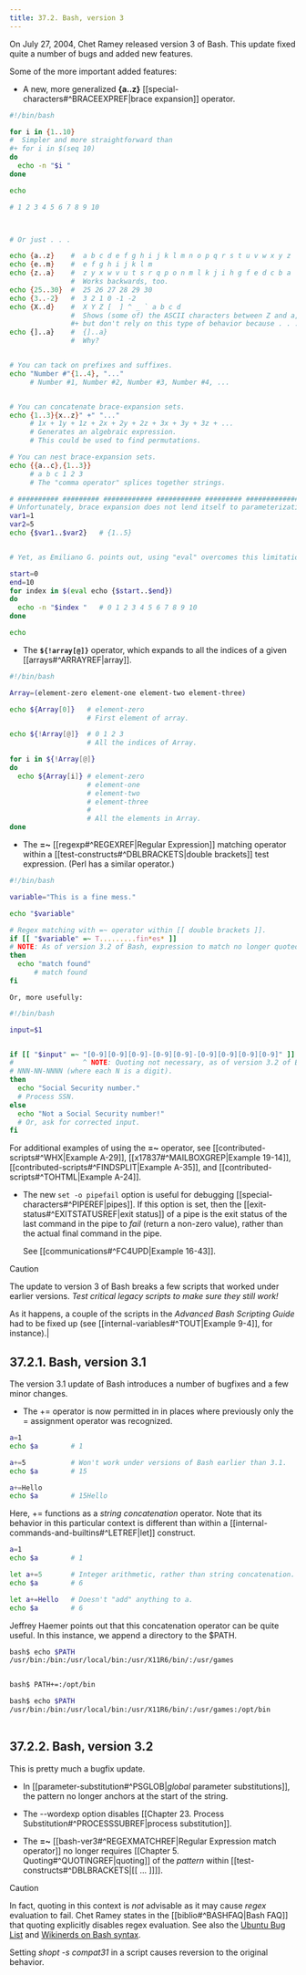 ```yaml
---
title: 37.2. Bash, version 3
---
```


On July 27, 2004, Chet Ramey released version 3 of Bash. This update fixed quite a number of bugs and added new features.

Some of the more important added features:

- A new, more generalized **{a..z}** [[special-characters#^BRACEEXPREF|brace expansion]] operator.
    
```bash
#!/bin/bash

for i in {1..10}
#  Simpler and more straightforward than
#+ for i in $(seq 10)
do
  echo -n "$i "
done

echo

# 1 2 3 4 5 6 7 8 9 10



# Or just . . .

echo {a..z}    #  a b c d e f g h i j k l m n o p q r s t u v w x y z
echo {e..m}    #  e f g h i j k l m
echo {z..a}    #  z y x w v u t s r q p o n m l k j i h g f e d c b a
               #  Works backwards, too.
echo {25..30}  #  25 26 27 28 29 30
echo {3..-2}   #  3 2 1 0 -1 -2
echo {X..d}    #  X Y Z [  ] ^ _ ` a b c d
               #  Shows (some of) the ASCII characters between Z and a,
               #+ but don't rely on this type of behavior because . . .
echo {]..a}    #  {]..a}
               #  Why?


# You can tack on prefixes and suffixes.
echo "Number #"{1..4}, "..."
     # Number #1, Number #2, Number #3, Number #4, ...


# You can concatenate brace-expansion sets.
echo {1..3}{x..z}" +" "..."
     # 1x + 1y + 1z + 2x + 2y + 2z + 3x + 3y + 3z + ...
     # Generates an algebraic expression.
     # This could be used to find permutations.

# You can nest brace-expansion sets.
echo {{a..c},{1..3}}
     # a b c 1 2 3
     # The "comma operator" splices together strings.

# ########## ######### ############ ########### ######### ###############
# Unfortunately, brace expansion does not lend itself to parameterization.
var1=1
var2=5
echo {$var1..$var2}   # {1..5}


# Yet, as Emiliano G. points out, using "eval" overcomes this limitation.

start=0
end=10
for index in $(eval echo {$start..$end})
do
  echo -n "$index "   # 0 1 2 3 4 5 6 7 8 9 10 
done

echo
```

- The **`${!array[@]}`** operator, which expands to all the indices of a given [[arrays#^ARRAYREF|array]].

```bash
#!/bin/bash

Array=(element-zero element-one element-two element-three)

echo ${Array[0]}   # element-zero
                   # First element of array.

echo ${!Array[@]}  # 0 1 2 3
                   # All the indices of Array.

for i in ${!Array[@]}
do
  echo ${Array[i]} # element-zero
                   # element-one
                   # element-two
                   # element-three
                   #
                   # All the elements in Array.
done
```

- The **=~** [[regexp#^REGEXREF|Regular Expression]] matching operator within a [[test-constructs#^DBLBRACKETS|double brackets]] test expression. (Perl has a similar operator.)

```bash
#!/bin/bash

variable="This is a fine mess."

echo "$variable"

# Regex matching with =~ operator within [[ double brackets ]].
if [[ "$variable" =~ T.........fin*es* ]]
# NOTE: As of version 3.2 of Bash, expression to match no longer quoted.
then
  echo "match found"
      # match found
fi
```

    Or, more usefully:

```bash
#!/bin/bash

input=$1


if [[ "$input" =~ "[0-9][0-9][0-9]-[0-9][0-9]-[0-9][0-9][0-9][0-9]" ]]
#                 ^ NOTE: Quoting not necessary, as of version 3.2 of Bash.
# NNN-NN-NNNN (where each N is a digit).
then
  echo "Social Security number."
  # Process SSN.
else
  echo "Not a Social Security number!"
  # Or, ask for corrected input.
fi
```

For additional examples of using the **=~** operator, see [[contributed-scripts#^WHX|Example A-29]], [[x17837#^MAILBOXGREP|Example 19-14]], [[contributed-scripts#^FINDSPLIT|Example A-35]], and [[contributed-scripts#^TOHTML|Example A-24]].

- The new `set -o pipefail` option is useful for debugging [[special-characters#^PIPEREF|pipes]]. If this option is set, then the [[exit-status#^EXITSTATUSREF|exit status]] of a pipe is the exit status of the last command in the pipe to _fail_ (return a non-zero value), rather than the actual final command in the pipe.

    See [[communications#^FC4UPD|Example 16-43]].

> [!caution]
> The update to version 3 of Bash breaks a few scripts that worked under earlier versions. _Test critical legacy scripts to make sure they still work!_

As it happens, a couple of the scripts in the _Advanced Bash Scripting Guide_ had to be fixed up (see [[internal-variables#^TOUT|Example 9-4]], for instance).|

## 37.2.1. Bash, version 3.1

The version 3.1 update of Bash introduces a number of bugfixes and a few minor changes.

- The += operator is now permitted in in places where previously only the = assignment operator was recognized.

```bash
a=1
echo $a        # 1

a+=5           # Won't work under versions of Bash earlier than 3.1.
echo $a        # 15

a+=Hello
echo $a        # 15Hello
```

Here, += functions as a _string concatenation_ operator. Note that its behavior in this particular context is different than within a [[internal-commands-and-builtins#^LETREF|let]] construct.

```bash
a=1
echo $a        # 1

let a+=5       # Integer arithmetic, rather than string concatenation.
echo $a        # 6

let a+=Hello   # Doesn't "add" anything to a.
echo $a        # 6
```

Jeffrey Haemer points out that this concatenation operator can be quite useful. In this instance, we append a directory to the $PATH.

```bash
bash$ echo $PATH
/usr/bin:/bin:/usr/local/bin:/usr/X11R6/bin/:/usr/games


bash$ PATH+=:/opt/bin

bash$ echo $PATH
/usr/bin:/bin:/usr/local/bin:/usr/X11R6/bin/:/usr/games:/opt/bin
      
```

## 37.2.2. Bash, version 3.2

This is pretty much a bugfix update.

- In [[parameter-substitution#^PSGLOB|_global_ parameter substitutions]], the pattern no longer anchors at the start of the string.

- The --wordexp option disables [[Chapter 23. Process Substitution#^PROCESSSUBREF|process substitution]].

- The **=~** [[bash-ver3#^REGEXMATCHREF|Regular Expression match operator]] no longer requires [[Chapter 5. Quoting#^QUOTINGREF|quoting]] of the _pattern_ within [[test-constructs#^DBLBRACKETS|[[ ... ]]]].

> [!caution]
> In fact, quoting in this context is _not_ advisable as it may cause _regex_ evaluation to fail. Chet Ramey states in the [[biblio#^BASHFAQ|Bash FAQ]] that quoting explicitly disables regex evaluation. See also the [Ubuntu Bug List](https://bugs.launchpad.net/ubuntu-website/+bug/109931) and [Wikinerds on Bash syntax](http://en.wikinerds.org/index.php/Bash_syntax_and_semantics).
>
> Setting _shopt -s compat31_ in a script causes reversion to the original behavior.
